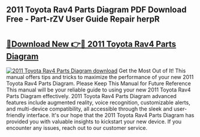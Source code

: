 ## 2011 Toyota Rav4 Parts Diagram PDF Download Free - Part-rZV User Guide Repair herpR

# <h2><a href="http://dfufa9z.blite.top/?on=2011+Toyota+Rav4+Parts+Diagram">🔗Download New 👉🔴 2011 Toyota Rav4 Parts Diagram</a></h2>

[![2011 Toyota Rav4 Parts Diagram download](https://i.imgur.com/lujVjoI.png)](http://dfufa9z.blite.top/?on=2011+Toyota+Rav4+Parts+Diagram)
Get the Most Out of It! This manual offers tips and tricks to maximize the performance of your new 2011 Toyota Rav4 Parts Diagram. Please Keep This Manual for Future Reference This manual will be your reliable guide to using your new 2011 Toyota Rav4 Parts Diagram effectively. 2011 Toyota Rav4 Parts Diagram advanced features include augmented reality, voice recognition, customizable alerts, and multi-device compatibility, all accessible through the sleek and user-friendly interface. It's our hope that the 2011 Toyota Rav4 Parts Diagram has provided you with valuable insights to kickstart your new device. If you encounter any issues, reach out to our customer service.
